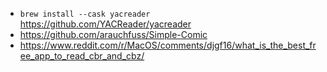- `brew install --cask yacreader` https://github.com/YACReader/yacreader
- https://github.com/arauchfuss/Simple-Comic
- https://www.reddit.com/r/MacOS/comments/djgf16/what_is_the_best_free_app_to_read_cbr_and_cbz/
